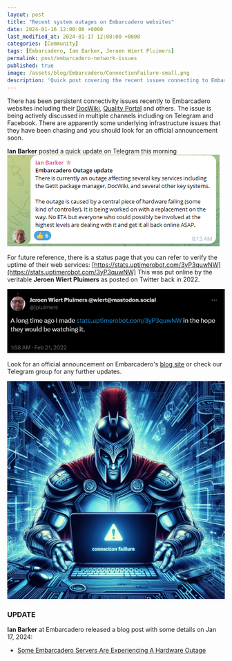 ```yaml
---
layout: post
title: "Recent system outages on Embarcadero websites"
date: 2024-01-16 12:00:00 +0000
last_modified_at: 2024-01-17 12:00:00 +0000
categories: [Community]
tags: [Embarcadero, Ian Barker, Jeroen Wiert Pluimers]
permalink: post/embarcadero-network-issues
published: true
image: /assets/blog/Embarcadero/ConnectionFailure-small.png
description: 'Quick post covering the recent issues connecting to Embarcadero websites'
---
```


There has been persistent connectivity issues recently to Embarcadero websites including their [DocWiki](https://docwiki.embarcadero.com), [Quality Portal](https://quality.embarcadero.com/) and others.  The issue is being actively discussed in multiple channels including on Telegram and Facebook.  There are apparently some underlying infrastructure issues that they have been chasing and you should look for an official announcement soon.

**Ian Barker** posted a quick update on Telegram this morning
[![Update on outage](/assets/blog/Embarcadero/IanBarker-Update.png)](https://t.me/delphidevelopers/35711)


For future reference, there is a status page that you can refer to verify the uptime of their web services: [https://stats.uptimerobot.com/3yP3quwNW](https://stats.uptimerobot.com/3yP3quwNW)  This was put online by the veritable **Jeroen Wiert Pluimers** as posted on Twitter back in 2022.  

[![Uptime Monitoring of Embarcadero Sites](/assets/blog/Embarcadero/Jeroen-Twitter-Post.png)](https://twitter.com/jpluimers/status/1495669278519046148)


Look for an official announcement on Embarcadero's [blog site](https://blogs.embarcadero.com) or check our Telegram group for any further updates.

![Connection Failure](/assets/blog/Embarcadero/Connection-Failure.png)

### UPDATE
**Ian Barker** at Embarcadero released a blog post with some details on Jan 17, 2024:
* [Some Embarcadero Servers Are Experiencing A Hardware Outage](https://blogs.embarcadero.com/we-are-experiencing-a-hardware-outage/)
